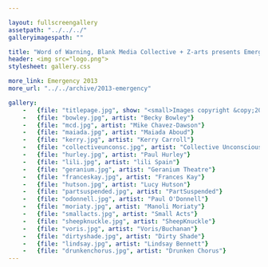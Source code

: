 ```yaml
---

layout: fullscreengallery
assetpath: "../../../"
galleryimagespath: ""

title: "Word of Warning, Blank Media Collective + Z-arts presents Emergency 2013"
header: <img src="logo.png">
stylesheet: gallery.css

more_link: Emergency 2013
more_url: "../../archive/2013-emergency"

gallery:
    -   {file: "titlepage.jpg", show: "<small>Images copyright &copy;2013 Word of Warning</small>"}
    -   {file: "bowley.jpg", artist: "Becky Bowley"}
    -   {file: "mcd.jpg", artist: "Mike Chavez-Dawson"}
    -   {file: "maiada.jpg", artist: "Maiada Aboud"}
    -   {file: "kerry.jpg", artist: "Kerry Carroll"}
    -   {file: "collectiveunconsc.jpg", artist: "Collective Unconscious"}
    -   {file: "hurley.jpg", artist: "Paul Hurley"}
    -   {file: "lili.jpg", artist: "lili Spain"}
    -   {file: "geranium.jpg", artist: "Geranium Theatre"}
    -   {file: "franceskay.jpg", artist: "Frances Kay"}
    -   {file: "hutson.jpg", artist: "Lucy Hutson"}
    -   {file: "partsuspended.jpg", artist: "PartSuspended"}
    -   {file: "odonnell.jpg", artist: "Paul O'Donnell"}
    -   {file: "moriaty.jpg", artist: "Manoli Moriaty"}
    -   {file: "smallacts.jpg", artist: "Small Acts"}
    -   {file: "sheepknuckle.jpg", artist: "SheepKnuckle"}
    -   {file: "voris.jpg", artist: "Voris/Buchanan"} 
    -   {file: "dirtyshade.jpg", artist: "Dirty Shade"}
    -   {file: "lindsay.jpg", artist: "Lindsay Bennett"}
    -   {file: "drunkenchorus.jpg", artist: "Drunken Chorus"}
---
```


